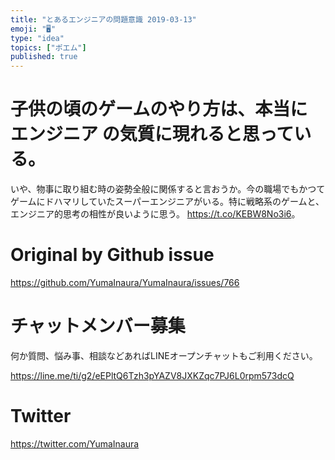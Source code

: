 ```yaml
---
title: "とあるエンジニアの問題意識 2019-03-13"
emoji: "🖥"
type: "idea"
topics: ["ポエム"]
published: true
---
```



# 子供の頃のゲームのやり方は、本当に エンジニア の気質に現れると思っている。
いや、物事に取り組む時の姿勢全般に関係すると言おうか。今の職場でもかつてゲームにドハマリしていたスーパーエンジニアがいる。特に戦略系のゲームと、エンジニア的思考の相性が良いように思う。 <https://t.co/KEBW8No3i6>。

# Original by Github issue

https://github.com/YumaInaura/YumaInaura/issues/766








<!-- Update From Qiita API -->

# チャットメンバー募集


何か質問、悩み事、相談などあればLINEオープンチャットもご利用ください。

https://line.me/ti/g2/eEPltQ6Tzh3pYAZV8JXKZqc7PJ6L0rpm573dcQ





# Twitter


https://twitter.com/YumaInaura


<!-- Update From Qiita API -->


